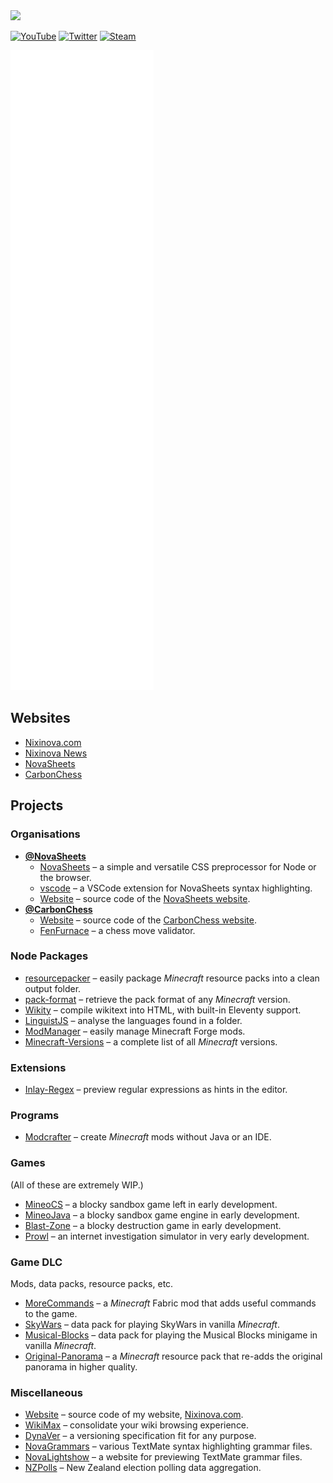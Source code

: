 <img src="https://nixinova.com/assets/images/logos/nixinova.png" width="360px">

[![YouTube](https://img.shields.io/badge/youtube-%23FF0000.svg?&style=for-the-badge&logo=youtube&logoColor=white)](https://youtube.com/NixinovaYT)
[![Twitter](https://img.shields.io/badge/twitter-%231DA1F2.svg?&style=for-the-badge&logo=twitter&logoColor=white)](https://twitter.com/Nixinova)
[![Steam](https://img.shields.io/badge/steam-black.svg?&style=for-the-badge&logo=steam&logoColor=white)](https://steamcommunity.com/id/Nixinova)

![GitHub stats](https://raw.githubusercontent.com/Nixinova/Nixinova/metrics/github-metrics.svg)

## Websites
* [Nixinova.com](https://nixinova.com)
* [Nixinova News](https://news.nixinova.com)
* [NovaSheets](https://novasheets.js.org)
* [CarbonChess](https://carbonchess.com)

## Projects

### Organisations
* **[@NovaSheets](https://github.com/NovaSheets)**
  * [NovaSheets](https://github.com/NovaSheets/NovaSheets) – a simple and versatile CSS preprocessor for Node or the browser.
  * [vscode](https://github.com/NovaSheets/vscode) – a VSCode extension for NovaSheets syntax highlighting.
  * [Website](https://github.com/NovaSheets/Website) – source code of the [NovaSheets website](https://novasheets.js.org).
* **[@CarbonChess](https://github.com/CarbonChess)**
  * [Website](https://github.com/CarbonChess/Website) – source code of the [CarbonChess website](https://carbonchess.com).
  * [FenFurnace](https://github.com/CarbonChess/FenFurnace) – a chess move validator.

### Node Packages
* [resourcepacker](https://github.com/Nixinova/resourcepacker) – easily package *Minecraft* resource packs into a clean output folder.
* [pack-format](https://github.com/Nixinova/pack-format) – retrieve the pack format of any *Minecraft* version.
* [Wikity](https://github.com/Nixinova/Wikity) – compile wikitext into HTML, with built-in Eleventy support.
* [LinguistJS](https://github.com/Nixinova/LinguistJS) – analyse the languages found in a folder.
* [ModManager](https://github.com/Nixinova/ModManager) – easily manage Minecraft Forge mods.
* [Minecraft-Versions](https://github.com/Nixinova/Minecraft-Versions) – a complete list of all *Minecraft* versions.

### Extensions
* [Inlay-Regex](https://github.com/Nixinova/Inlay-Regex) – preview regular expressions as hints in the editor.

### Programs
* [Modcrafter](https://github.com/Nixinova/Modcrafter) – create *Minecraft* mods without Java or an IDE.

### Games
(All of these are extremely WIP.)
* [MineoCS](https://github.com/Nixinova/MineoCS) – a blocky sandbox game left in early development.
* [MineoJava](https://github.com/Nixinova/MineoJava) – a blocky sandbox game engine in early development.
* [Blast-Zone](https://github.com/Nixinova/Blast-Zone) – a blocky destruction game in early development.
* [Prowl](https://github.com/Nixinova/Prowl) – an internet investigation simulator in very early development.

### Game DLC
Mods, data packs, resource packs, etc.
* [MoreCommands](https://github.com/Nixinova/MoreCommands) – a *Minecraft* Fabric mod that adds useful commands to the game.
* [SkyWars](https://github.com/Nixinova/SkyWars) – data pack for playing SkyWars in vanilla *Minecraft*.
* [Musical-Blocks](https://github.com/Nixinova/MusicalBlocks) – data pack for playing the Musical Blocks minigame in vanilla *Minecraft*.
* [Original-Panorama](https://github.com/Nixinova/Original-Panorama) – a *Minecraft* resource pack that re-adds the original panorama in higher quality.

### Miscellaneous
* [Website](https://github.com/Nixinova/Website) – source code of my website, [Nixinova.com](https://nixinova.com).
* [WikiMax](https://github.com/Nixinova/WikiMax) – consolidate your wiki browsing experience.
* [DynaVer](https://github.com/Nixinova/DynaVer) – a versioning specification fit for any purpose.
* [NovaGrammars](https://github.com/Nixinova/NovaGrammars) – various TextMate syntax highlighting grammar files.
* [NovaLightshow](https://github.com/Nixinova/NovaLightshow) – a website for previewing TextMate grammar files.
* [NZPolls](https://github.com/Nixinova/nzpolls) – New Zealand election polling data aggregation.
